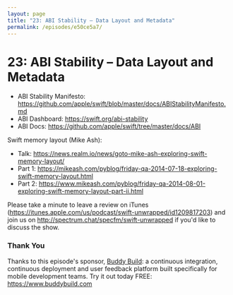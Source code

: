 ```yaml
---
layout: page
title: "23: ABI Stability – Data Layout and Metadata"
permalink: /episodes/e50ce5a7/
---
```


# 23: ABI Stability – Data Layout and Metadata

* ABI Stability Manifesto: https://github.com/apple/swift/blob/master/docs/ABIStabilityManifesto.md
* ABI Dashboard: https://swift.org/abi-stability
* ABI Docs: https://github.com/apple/swift/tree/master/docs/ABI

Swift memory layout (Mike Ash):

- Talk: https://news.realm.io/news/goto-mike-ash-exploring-swift-memory-layout/
- Part 1: https://mikeash.com/pyblog/friday-qa-2014-07-18-exploring-swift-memory-layout.html
- Part 2: https://www.mikeash.com/pyblog/friday-qa-2014-08-01-exploring-swift-memory-layout-part-ii.html

Please take a minute to leave a review on iTunes (https://itunes.apple.com/us/podcast/swift-unwrapped/id1209817203) and join us on http://spectrum.chat/specfm/swift-unwrapped if you'd like to discuss the show.

### Thank You

Thanks to this episode's sponsor, [Buddy Build](https://www.buddybuild.com/?utm_source=podcast&utm_medium=banner&utm_campaign=swift_unwrapped&utm_term=swift%20unwrapped): a continuous integration, continuous deployment and user feedback platform built specifically for mobile development teams. Try it out today FREE: https://www.buddybuild.com

